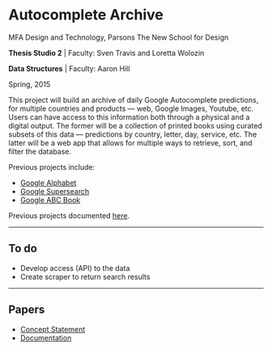 # Autocomplete Archive

MFA Design and Technology, Parsons The New School for Design

**Thesis Studio 2** | Faculty: Sven Travis and Loretta Wolozin

**Data Structures** | Faculty: Aaron Hill

Spring, 2015

This project will build an archive of daily Google Autocomplete predictions, for multiple countries and products — web, Google Images, Youtube, etc. Users can have access to this information both through a physical and a digital output. The former will be a collection of printed books using curated subsets of this data — predictions by country, letter, day, service, etc. The latter will be a web app that allows for multiple ways to retrieve, sort, and filter the database.

Previous projects include:

* [Google Alphabet](https://github.com/gianordoli/google_alphabet)
* [Google Supersearch](https://github.com/gianordoli/google_supersearch)
* [Google ABC Book](https://github.com/gianordoli/google_abc_book)

Previous projects documented [here](https://gabrielmfadt.wordpress.com/category/thesis-1/).

---

## To do

* Develop access (API) to the data	
* Create scraper to return search results
	
---

## Papers

* [Concept Statement](/_papers/concept_statement/body.md)
* [Documentation](/_papers/documentation/body.md)
